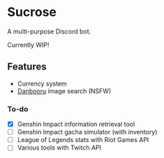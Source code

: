 # Sucrose
 A multi-purpose Discord bot.

 Currently WIP!

## Features
 - Currency system
 - [Danbooru](https://danbooru.donmai.us/) image search (NSFW)

### To-do
 - [x] Genshin Impact information retrieval tool
 - [ ] Genshin Impact gacha simulator (with inventory)
 - [ ] League of Legends stats with Riot Games API
 - [ ] Various tools with Twitch API
